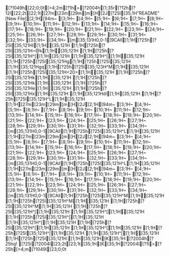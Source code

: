 [?1049h[22;0;0t[>4;2m[?1h=[?2004h[1;35r[?12h[?12l[22;2t[22;1t[27m[23m[29m[m[H[2J[?25l[35;1H"README" [New File][2;1H[94m~                                                                                                                                                   [3;1H~                                                                                                                                                   [4;1H~                                                                                                                                                   [5;1H~                                                                                                                                                   [6;1H~                                                                                                                                                   [7;1H~                                                                                                                                                   [8;1H~                                                                                                                                                   [9;1H~                                                                                                                                                   [10;1H~                                                                                                                                                   [11;1H~                                                                                                                                                   [12;1H~                                                                                                                                                   [13;1H~                                                                                                                                                   [14;1H~                                                                                                                                                   [15;1H~                                                                                                                                                   [16;1H~                                                                                                                                                   [17;1H~                                                                                                                                                   [18;1H~                                                                                                                                                   [19;1H~                                                                                                                                                   [20;1H~                                                                                                                                                   [21;1H~                                                                                                                                                   [22;1H~                                                                                                                                                   [23;1H~                                                                                                                                                   [24;1H~                                                                                                                                                   [25;1H~                                                                                                                                                   [26;1H~                                                                                                                                                   [27;1H~                                                                                                                                                   [28;1H~                                                                                                                                                   [29;1H~                                                                                                                                                   [30;1H~                                                                                                                                                   [31;1H~                                                                                                                                                   [32;1H~                                                                                                                                                   [33;1H~                                                                                                                                                   [34;1H~                                                                                                                                                   [m[35;131H0,0-1[9CAll[1;1H[?25h[?25l[35;121Hl[1;1H[35;121H [1;1H[?25h[?25l[35;121H~@k[1;1H[35;121H   [1;1H[?25h[?25l[35;121H^[[1;1H[35;121H  [1;1H[35;121H^[[1;1H[35;121H  [1;1H[?25h[?25l[35;121Hg[1;1H[?25h[?25l[35;121H [1;1H[35;121Hgq[1;1H[?25h[?25l[35;123H^M[1;1H[35;121H    [1;1H[?25h[?25l[35;121H<20>[1;1H[35;121H    [1;1H[?25h[?25l[35;121Hk[1;1H[35;121H [1;1H[?25h[?25l[35;121Hk[1;1H[35;121H [1;1H[?25h[?25l[35;121He[1;1H[35;121H [1;1H[?25h[?25l[35;121Hx[1;1H[35;121H [1;1H[35;121Hdl[1;1H[35;121H  [1;1H[?25h[?25l[35;121H^L[1;1H[35;121H  [1;1H[27m[23m[29m[m[H[2J[2;1H[94m~                                                                                                                                                   [3;1H~                                                                                                                                                   [4;1H~                                                                                                                                                   [5;1H~                                                                                                                                                   [6;1H~                                                                                                                                                   [7;1H~                                                                                                                                                   [8;1H~                                                                                                                                                   [9;1H~                                                                                                                                                   [10;1H~                                                                                                                                                   [11;1H~                                                                                                                                                   [12;1H~                                                                                                                                                   [13;1H~                                                                                                                                                   [14;1H~                                                                                                                                                   [15;1H~                                                                                                                                                   [16;1H~                                                                                                                                                   [17;1H~                                                                                                                                                   [18;1H~                                                                                                                                                   [19;1H~                                                                                                                                                   [20;1H~                                                                                                                                                   [21;1H~                                                                                                                                                   [22;1H~                                                                                                                                                   [23;1H~                                                                                                                                                   [24;1H~                                                                                                                                                   [25;1H~                                                                                                                                                   [26;1H~                                                                                                                                                   [27;1H~                                                                                                                                                   [28;1H~                                                                                                                                                   [29;1H~                                                                                                                                                   [30;1H~                                                                                                                                                   [31;1H~                                                                                                                                                   [32;1H~                                                                                                                                                   [33;1H~                                                                                                                                                   [34;1H~                                                                                                                                                   [m[35;131H0,0-1[9CAll[1;1H[?25h[?25l[35;121H^L[1;1H[35;121H  [1;1H[27m[23m[29m[m[H[2J[2;1H[94m~                                                                                                                                                   [3;1H~                                                                                                                                                   [4;1H~                                                                                                                                                   [5;1H~                                                                                                                                                   [6;1H~                                                                                                                                                   [7;1H~                                                                                                                                                   [8;1H~                                                                                                                                                   [9;1H~                                                                                                                                                   [10;1H~                                                                                                                                                   [11;1H~                                                                                                                                                   [12;1H~                                                                                                                                                   [13;1H~                                                                                                                                                   [14;1H~                                                                                                                                                   [15;1H~                                                                                                                                                   [16;1H~                                                                                                                                                   [17;1H~                                                                                                                                                   [18;1H~                                                                                                                                                   [19;1H~                                                                                                                                                   [20;1H~                                                                                                                                                   [21;1H~                                                                                                                                                   [22;1H~                                                                                                                                                   [23;1H~                                                                                                                                                   [24;1H~                                                                                                                                                   [25;1H~                                                                                                                                                   [26;1H~                                                                                                                                                   [27;1H~                                                                                                                                                   [28;1H~                                                                                                                                                   [29;1H~                                                                                                                                                   [30;1H~                                                                                                                                                   [31;1H~                                                                                                                                                   [32;1H~                                                                                                                                                   [33;1H~                                                                                                                                                   [34;1H~                                                                                                                                                   [m[35;131H0,0-1[9CAll[1;1H[?25h[?25l[35;121H^L[1;1H[35;121H  [1;1H[27m[23m[29m[m[H[2J[2;1H[94m~                                                                                                                                                   [3;1H~                                                                                                                                                   [4;1H~                                                                                                                                                   [5;1H~                                                                                                                                                   [6;1H~                                                                                                                                                   [7;1H~                                                                                                                                                   [8;1H~                                                                                                                                                   [9;1H~                                                                                                                                                   [10;1H~                                                                                                                                                   [11;1H~                                                                                                                                                   [12;1H~                                                                                                                                                   [13;1H~                                                                                                                                                   [14;1H~                                                                                                                                                   [15;1H~                                                                                                                                                   [16;1H~                                                                                                                                                   [17;1H~                                                                                                                                                   [18;1H~                                                                                                                                                   [19;1H~                                                                                                                                                   [20;1H~                                                                                                                                                   [21;1H~                                                                                                                                                   [22;1H~                                                                                                                                                   [23;1H~                                                                                                                                                   [24;1H~                                                                                                                                                   [25;1H~                                                                                                                                                   [26;1H~                                                                                                                                                   [27;1H~                                                                                                                                                   [28;1H~                                                                                                                                                   [29;1H~                                                                                                                                                   [30;1H~                                                                                                                                                   [31;1H~                                                                                                                                                   [32;1H~                                                                                                                                                   [33;1H~                                                                                                                                                   [34;1H~                                                                                                                                                   [m[35;131H0,0-1[9CAll[1;1H[?25h[?25l[35;121H^M[1;1H[35;121H  [1;1H[?25h[?25l[35;121H^M[1;1H[35;121H  [1;1H[?25h[?25l[35;121H^M[1;1H[35;121H  [1;1H[?25h[?25l[35;121H^[[1;1H[35;121H  [1;1H[35;121H^[[1;1H[35;121H  [1;1H[?25h[?25l[35;121H^[[1;1H[35;121H  [1;1H[35;121H^[[1;1H[35;121H  [1;1H[?25h[?25l[35;121H^[[1;1H[35;121H  [1;1H[35;121H^[[1;1H[35;121H  [1;1H[?25h[?25l[35;121H^[[1;1H[35;121H  [1;1H[35;121H^[[1;1H[35;121H  [1;1H[?25h[?25l[35;121H:[1;1H[35;121H[K[35;1H:[?2004h[?25hq![?25l[?2004l[23;2t[23;1t[35;1H[K[35;1H[?2004l[?1l>[?25h[>4;m[?1049l[23;0;0t